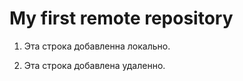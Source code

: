 # My first remote repository

1. Эта строка добавленна локально.

2. Эта строка добавлена удаленно.
